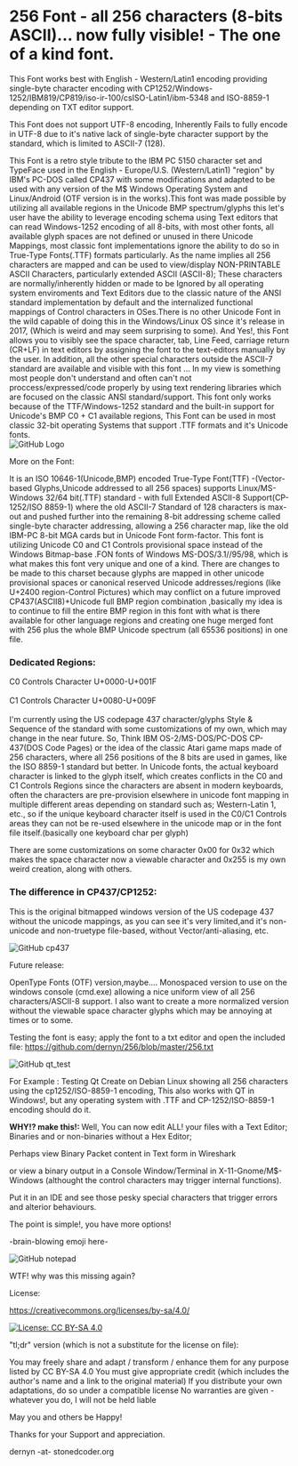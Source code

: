 # 256 Font - all 256 characters (8-bits ASCII)... now fully visible! - The one of a kind font.
This Font works best with English - Western/Latin1 encoding providing single-byte character encoding with
CP1252/Windows-1252/IBM819/CP819/iso-ir-100/csISO-Latin1/ibm-5348 and ISO-8859-1 depending on TXT editor support.

This Font does not support UTF-8 encoding, Inherently Fails to fully encode in UTF-8 due to it's native lack of single-byte character support by the standard, which is limited to ASCII-7 (128).

This Font is a retro style tribute to the IBM PC 5150 character set and TypeFace used in the English - Europe/U.S. (Western/Latin1) "region" by IBM's PC-DOS called CP437 with some modifications and adapted to be used with any version of the M$ Windows Operating System and Linux/Android (OTF version is in the works).This font was made possible by utilizing all available regions in the Unicode BMP spectrum/glyphs this let's user have the ability to leverage encoding schema using Text editors that can read Windows-1252 encoding of all 8-bits, with most other fonts, all available glyph spaces are not defined or unused in there Unicode Mappings, most classic font implementations ignore the ability to do so in True-Type Fonts(.TTF) formats particularly. As the name implies all 256 characters are mapped and can be used to view/display NON-PRINTABLE ASCII Characters, particularly extended ASCII (ASCII-8); These characters are normally/inherently hidden or made to be Ignored by all operating system enviroments and Text Editors due to the classic nature of the ANSI standard implementation by default and the internalized functional mappings of Control characters in OSes.There is no other Unicode Font in the wild capable of doing this in the Windows/Linux OS since it's release in 2017, (Which is weird and may seem surprising to some). And Yes!, this Font allows you to visibly see the space character, tab, Line Feed, carriage return (CR+LF) in text editors by assigning the font to the text-editors manually by the user. In addition, all the other special characters outside the ASCII-7 standard are available and visible with this font ... In my view is something most people don't understand and often can't not proccess/expressed/code properly by using text rendering libraries which are focused on the classic ANSI standard/support.
This font only works because of the TTF/Windows-1252 standard and the built-in support for Unicode's BMP C0 + C1 available regions, This Font can be used in most classic 32-bit operating Systems that support .TTF formats and it's Unicode fonts.
<br>
![GitHub Logo](https://github.com/dernyn/256/blob/master/256.png)

More on the Font:

It is an ISO 10646-1(Unicode,BMP) encoded True-Type Font(TTF) -(Vector-based Glyphs,Unicode addressed to all 256 spaces) supports Linux/MS-Windows 32/64 bit(.TTF) standard - with full Extended ASCII-8 Support(CP-1252/ISO 8859-1) where the old ASCII-7 Standard of 128 characters is max-out and pushed further into the remaining 8-bit addressing scheme called single-byte character addressing, allowing a 256 character map, like the old IBM-PC 8-bit MGA cards but in Unicode Font form-factor. This font is utilizing Unicode C0 and C1 Controls provisional space instead of the Windows Bitmap-base .FON fonts of Windows MS-DOS/3.1//95/98, which is what makes this font very unique and one of a kind. There are changes to be made to this charset because glyphs are mapped in other unicode provisional spaces or canonical reserved Unicode addresses/regions (like U+2400 region-Control Pictures) which may conflict on a future improved CP437(ASCII8)+Unicode full BMP region combination ,basically my idea is to continue to fill the entire BMP region in this font with what is there available for other language regions and creating one huge merged font with 256 plus the whole BMP Unicode spectrum (all 65536 positions) in one file. 

<H3><b>Dedicated Regions:</b></H3>
C0 Controls Character U+0000-U+001F
<br>
</br>
C1 Controls Character U+0080-U+009F
<br>
</br>
I'm currently using the US codepage 437 character/glyphs Style & Sequence of the standard with some customizations of my own, which may change in the near future.
So, Think IBM OS-2/MS-DOS/PC-DOS CP-437(DOS Code Pages) or the idea of the classic Atari game maps made of 256 characters, where all 256 positions of the 8 bits are used in games, like the ISO 8859-1 standard but better.
In Unicode fonts, the actual keyboard character is linked to the glyph itself, which creates conflicts in the C0 and C1 Controls Regions since the characters are absent in modern keyboards, often the characters are pre-provision elsewhere in unicode font mapping in multiple different areas depending on standard such as; Western-Latin 1, etc., so if the unique keyboard character itself is used in the C0/C1 Controls areas they can not be re-used elsewhere in the unicode map or in the font file itself.(basically one keyboard char per glyph)

There are some customizations on some character 0x00 for 0x32 which makes the space character now a viewable character and 0x255 is my own weird creation, along with others.


<H3><b>The difference in CP437/CP1252:</b></H3>
This is the original bitmapped windows version of the US codepage 437 without the unicode mappings, as you can see it's very limited,and it's non-unicode and non-truetype file-based, without Vector/anti-aliasing, etc.

![GitHub cp437](https://github.com/dernyn/256/blob/master/cp437.png)


Future release:

OpenType Fonts (OTF) version,maybe....
Monospaced version to use on the windows console (cmd.exe) allowing a nice uniform view of all 256 characters/ASCII-8 support.
I also want to create a more normalized version without the viewable space character glyphs which may be annoying at times or to some.

Testing the font is easy; apply the font to a txt editor and open the included file:
https://github.com/dernyn/256/blob/master/256.txt

![GitHub qt_test](https://github.com/dernyn/256/blob/master/qt_test.png)

For Example : Testing Qt Create on Debian Linux showing all 256 characters using the cp1252/ISO-8859-1 encoding, This also works with QT in Windows!, but any operating system with .TTF and CP-1252/ISO-8859-1 encoding should do it.


<b>WHY!? make this!: </b>
Well, You can now edit ALL! your files with a Text Editor; Binaries and or non-binaries without a Hex Editor; 

Perhaps view Binary Packet content in Text form in Wireshark

or view a binary output in a Console Window/Terminal in X-11-Gnome/M$-Windows (althought the control characters may trigger internal functions).  

Put it in an IDE and see those pesky special characters that trigger errors and alterior behaviours.

The point is simple!, you have more options!

-brain-blowing emoji here-

![GitHub notepad](https://github.com/dernyn/256/raw/master/256%20-%20Notepad.png)

WTF! why was this missing again?

License:


https://creativecommons.org/licenses/by-sa/4.0/

[![License: CC BY-SA 4.0](https://img.shields.io/badge/License-CC%20BY--SA%204.0-lightgrey.svg)](https://creativecommons.org/licenses/by-sa/4.0/)

"tl;dr" version (which is not a substitute for the license on file):

You may freely share and adapt / transform / enhance them for any purpose listed by CC BY-SA 4.0
You must give appropriate credit (which includes the author's name and a link to the original material)
If you distribute your own adaptations, do so under a compatible license
No warranties are given - whatever you do, I will not be held liable

May you and others be Happy!

Thanks for your Support and appreciation.

dernyn -at- stonedcoder.org
